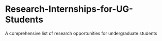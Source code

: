 # Research-Internships-for-UG-Students
A comprehensive list of research opportunities for undergraduate students
